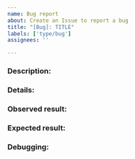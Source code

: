 ```yaml
---
name: Bug report
about: Create an Issue to report a bug
title: "[Bug]: TITLE"
labels: ['type/bug']
assignees: ''

---
```


<!-- Make sure we don't have an existing Issue that reports the bug you are seeing (both open and closed). 
If you do find an existing Issue, re-open or add a comment to that Issue instead of creating a new one. -->

### Description:
<!-- Briefly describe the bug you are facing.-->



### Details:
<!-- Provide relevant information re: your setup (Copilot version, OS/Arch, type of manifest or pipeline, AWS region, etc. -->



### Observed result:
<!-- Please provide command output with `--debug` flag set. -->



### Expected result:
<!-- Describe what you expected. -->



### Debugging:
<!-- Describe the steps you have taken to debug this issue. What docs have you looked at? What else have you tried? -->

